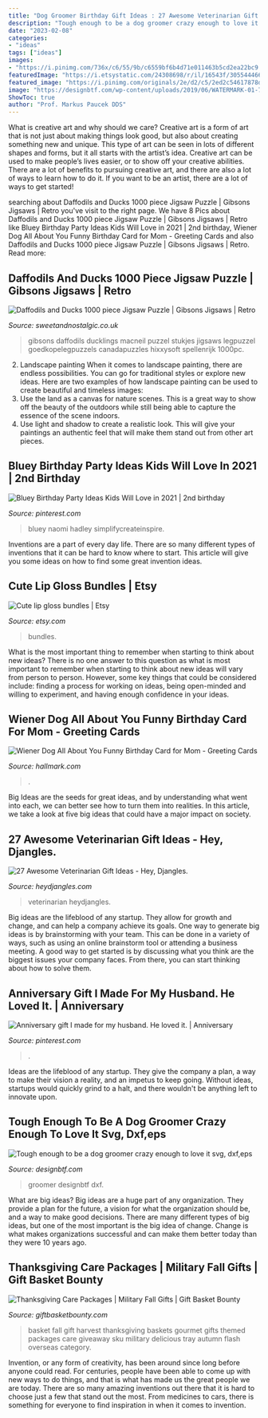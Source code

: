 ```yaml
---
title: "Dog Groomer Birthday Gift Ideas : 27 Awesome Veterinarian Gift Ideas"
description: "Tough enough to be a dog groomer crazy enough to love it svg, dxf,eps"
date: "2023-02-08"
categories:
- "ideas"
tags: ["ideas"]
images:
- "https://i.pinimg.com/736x/c6/55/9b/c6559bf6b4d71e011463b5cd2ea22bc9.jpg"
featuredImage: "https://i.etsystatic.com/24308698/r/il/16543f/3055444665/il_fullxfull.3055444665_3lbe.jpg"
featured_image: "https://i.pinimg.com/originals/2e/d2/c5/2ed2c54617878d3e58a42e88c083bcf2.jpg"
image: "https://designbtf.com/wp-content/uploads/2019/06/WATERMARK-01-7-768x617.jpg"
ShowToc: true
author: "Prof. Markus Paucek DDS"
---
```



What is creative art and why should we care?
Creative art is a form of art that is not just about making things look good, but also about creating something new and unique. This type of art can be seen in lots of different shapes and forms, but it all starts with the artist’s idea. Creative art can be used to make people’s lives easier, or to show off your creative abilities. There are a lot of benefits to pursuing creative art, and there are also a lot of ways to learn how to do it. If you want to be an artist, there are a lot of ways to get started!

	

		
searching about Daffodils and Ducks 1000 piece Jigsaw Puzzle | Gibsons Jigsaws | Retro you've visit to the right page. We have 8 Pics about Daffodils and Ducks 1000 piece Jigsaw Puzzle | Gibsons Jigsaws | Retro like Bluey Birthday Party Ideas Kids Will Love in 2021 | 2nd birthday, Wiener Dog All About You Funny Birthday Card for Mom - Greeting Cards and also Daffodils and Ducks 1000 piece Jigsaw Puzzle | Gibsons Jigsaws | Retro. Read more:
		
    
## Daffodils And Ducks 1000 Piece Jigsaw Puzzle | Gibsons Jigsaws | Retro

<img loading=lazy src="https://33.cdn.ekm.net/ekmps/shops/sweet/images/daffodils-and-ducks-1000-piece-jigsaw-puzzle-[2]-18475-1-p.jpg?w=800&amp;h=571&amp;v=67D5D7C7-2F3F-4A6A-B96C-5EF5A6719526" onerror="this.onerror=null;this.src='https://tse1.mm.bing.net/th?id=OIP.1WeO8JiEpyl_1657IqdGKQHaFS&amp;pid=15.1';" alt="Daffodils and Ducks 1000 piece Jigsaw Puzzle | Gibsons Jigsaws | Retro">

_Source: sweetandnostalgic.co.uk_

>gibsons daffodils ducklings macneil puzzel stukjes jigsaws legpuzzel goedkopelegpuzzels canadapuzzles hixxysoft spellenrijk 1000pc. 

	

2. Landscape painting
When it comes to landscape painting, there are endless possibilities. You can go for traditional styles or explore new ideas. Here are two examples of how landscape painting can be used to create beautiful and timeless images: 
2. Use the land as a canvas for nature scenes. This is a great way to show off the beauty of the outdoors while still being able to capture the essence of the scene indoors.
3. Use light and shadow to create a realistic look. This will give your paintings an authentic feel that will make them stand out from other art pieces.

    
## Bluey Birthday Party Ideas Kids Will Love In 2021 | 2nd Birthday

<img loading=lazy src="https://i.pinimg.com/736x/c6/55/9b/c6559bf6b4d71e011463b5cd2ea22bc9.jpg" onerror="this.onerror=null;this.src='https://tse1.mm.bing.net/th?id=OIP.wwrUSjxFpX-y0NGzqYYYnwHaO0&amp;pid=15.1';" alt="Bluey Birthday Party Ideas Kids Will Love in 2021 | 2nd birthday">

_Source: pinterest.com_

>bluey naomi hadley simplifycreateinspire. 

	

Inventions are a part of every day life. There are so many different types of inventions that it can be hard to know where to start. This article will give you some ideas on how to find some great invention ideas.

    
## Cute Lip Gloss Bundles | Etsy

<img loading=lazy src="https://i.etsystatic.com/24308698/r/il/16543f/3055444665/il_fullxfull.3055444665_3lbe.jpg" onerror="this.onerror=null;this.src='https://tse2.mm.bing.net/th?id=OIP.DGHqILXArr3m-xeJL2mP4wHaEl&amp;pid=15.1';" alt="Cute lip gloss bundles | Etsy">

_Source: etsy.com_

>bundles. 

	

What is the most important thing to remember when starting to think about new ideas?
There is no one answer to this question as what is most important to remember when starting to think about new ideas will vary from person to person. However, some key things that could be considered include: finding a process for working on ideas, being open-minded and willing to experiment, and having enough confidence in your ideas.

    
## Wiener Dog All About You Funny Birthday Card For Mom - Greeting Cards

<img loading=lazy src="https://www.hallmark.com/dw/image/v2/AALB_PRD/on/demandware.static/-/Sites-hallmark-master/default/dw6f6abf94/images/finished-goods/All-About-You-Dog-Birthday-Card_559FBD3611_05.jpg?sw=1920" onerror="this.onerror=null;this.src='https://tse4.mm.bing.net/th?id=OIP.m3dZyaCaJAYXlc2sLW_WhgHaHa&amp;pid=15.1';" alt="Wiener Dog All About You Funny Birthday Card for Mom - Greeting Cards">

_Source: hallmark.com_

>. 

	

Big Ideas are the seeds for great ideas, and by understanding what went into each, we can better see how to turn them into realities. In this article, we take a look at five big ideas that could have a major impact on society.

    
## 27 Awesome Veterinarian Gift Ideas - Hey, Djangles.

<img loading=lazy src="https://heydjangles.com/wp-content/uploads/2020/06/veterinarian-gift-ideas-29-1024x819.jpg" onerror="this.onerror=null;this.src='https://tse2.mm.bing.net/th?id=OIP.Er7nYlfWNUaQsux1cibpvwHaF7&amp;pid=15.1';" alt="27 Awesome Veterinarian Gift Ideas - Hey, Djangles.">

_Source: heydjangles.com_

>veterinarian heydjangles. 

	

Big ideas are the lifeblood of any startup. They allow for growth and change, and can help a company achieve its goals. One way to generate big ideas is by brainstorming with your team. This can be done in a variety of ways, such as using an online brainstorm tool or attending a business meeting. A good way to get started is by discussing what you think are the biggest issues your company faces. From there, you can start thinking about how to solve them.

    
## Anniversary Gift I Made For My Husband. He Loved It. | Anniversary

<img loading=lazy src="https://i.pinimg.com/originals/2e/d2/c5/2ed2c54617878d3e58a42e88c083bcf2.jpg" onerror="this.onerror=null;this.src='https://tse2.mm.bing.net/th?id=OIP.twUKNIfbgxWD8wqpza5qdgHaJ3&amp;pid=15.1';" alt="Anniversary gift I made for my husband. He loved it. | Anniversary">

_Source: pinterest.com_

>. 

	

Ideas are the lifeblood of any startup. They give the company a plan, a way to make their vision a reality, and an impetus to keep going. Without ideas, startups would quickly grind to a halt, and there wouldn't be anything left to innovate upon.

    
## Tough Enough To Be A Dog Groomer Crazy Enough To Love It Svg, Dxf,eps

<img loading=lazy src="https://designbtf.com/wp-content/uploads/2019/06/WATERMARK-01-7-768x617.jpg" onerror="this.onerror=null;this.src='https://tse4.mm.bing.net/th?id=OIP.rRx2gPPZcxTkq_UjMSV2CgHaF8&amp;pid=15.1';" alt="Tough enough to be a dog groomer crazy enough to love it svg, dxf,eps">

_Source: designbtf.com_

>groomer designbtf dxf. 

	

What are big ideas?
Big ideas are a huge part of any organization. They provide a plan for the future, a vision for what the organization should be, and a way to make good decisions. There are many different types of big ideas, but one of the most important is the big idea of change. Change is what makes organizations successful and can make them better today than they were 10 years ago.

    
## Thanksgiving Care Packages | Military Fall Gifts | Gift Basket Bounty

<img loading=lazy src="https://www.giftbasketbounty.com/files/1327644/uploaded/Fall_Harvest_91632.jpg" onerror="this.onerror=null;this.src='https://tse1.mm.bing.net/th?id=OIP.iQ1Oj9d1l8Qhm6prxUE4tAHaHh&amp;pid=15.1';" alt="Thanksgiving Care Packages | Military Fall Gifts | Gift Basket Bounty">

_Source: giftbasketbounty.com_

>basket fall gift harvest thanksgiving baskets gourmet gifts themed packages care giveaway sku military delicious tray autumn flash overseas category. 

	

Invention, or any form of creativity, has been around since long before anyone could read. For centuries, people have been able to come up with new ways to do things, and that is what has made us the great people we are today. There are so many amazing inventions out there that it is hard to choose just a few that stand out the most. From medicines to cars, there is something for everyone to find inspiration in when it comes to invention.

